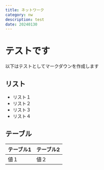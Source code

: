 ```yaml
---
title: ネットワーク
category: nw
description: test
date: 20240130
---
```


# テストです
以下はテストとしてマークダウンを作成します

## リスト
* リスト１  
* リスト２  
* リスト３  
* リスト４  

## テーブル
|テーブル1|テーブル2|
|--------|----------|
|値１|値２|